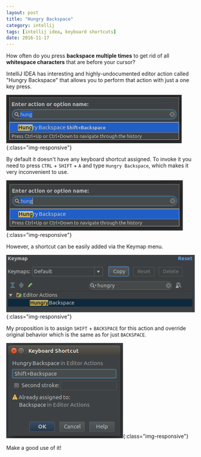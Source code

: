```yaml
---
layout: post
title: "Hungry Backspace"
category: intellij
tags: [intellij idea, keyboard shortcuts]
date: 2016-11-17
---
```


How often do you press **backspace multiple times** to get rid of all
**whitespace characters** that are before your cursor?

IntelliJ IDEA has interesting and highly-undocumented editor action called
"Hungry Backspace" that allows you to perform that action with just a one
key press.

![](/images/hungry-backspace/hungry-backspace-with-shortcut.png){:class="img-responsive"}

<!--more-->

By default it doesn't have any keyboard shortcut assigned.
To invoke it you need to press `CTRL` + `SHIFT` + `A`
and type `Hungry Backspace`, which makes it very inconvenient to use.

![](/images/hungry-backspace/hungry-backspace-without-shortcut.png){:class="img-responsive"}

However, a shortcut can be easily added via the Keymap menu.

![](/images/hungry-backspace/hungry-backspace-keymap.png){:class="img-responsive"}

My proposition is to assign `SHIFT` + `BACKSPACE` for this action and override
original behavior which is the same as for just `BACKSPACE`.

![](/images/hungry-backspace/hungry-backspace-assign.png){:class="img-responsive"}

Make a good use of it!

